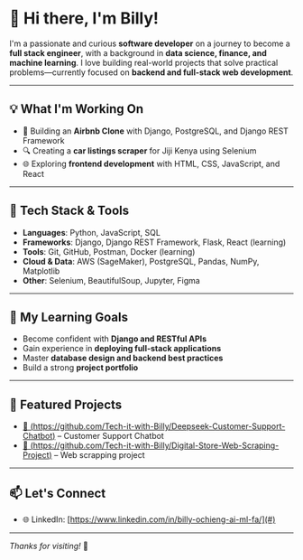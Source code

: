 # 👋 Hi there, I'm Billy!

I'm a passionate and curious **software developer** on a journey to become a **full stack engineer**, with a background in **data science, finance, and machine learning**. I love building real-world projects that solve practical problems—currently focused on **backend and full-stack web development**.

---

## 💡 What I'm Working On
- 🚧 Building an **Airbnb Clone** with Django, PostgreSQL, and Django REST Framework  
- 🔍 Creating a **car listings scraper** for Jiji Kenya using Selenium  
- 🌐 Exploring **frontend development** with HTML, CSS, JavaScript, and React

---

## 🔧 Tech Stack & Tools
- **Languages**: Python, JavaScript, SQL  
- **Frameworks**: Django, Django REST Framework, Flask, React (learning)  
- **Tools**: Git, GitHub, Postman, Docker (learning)  
- **Cloud & Data**: AWS (SageMaker), PostgreSQL, Pandas, NumPy, Matplotlib  
- **Other**: Selenium, BeautifulSoup, Jupyter, Figma

---

## 📘 My Learning Goals
- Become confident with **Django and RESTful APIs**
- Gain experience in **deploying full-stack applications**
- Master **database design and backend best practices**
- Build a strong **project portfolio**

---

## 📂 Featured Projects
- [🔗 (https://github.com/Tech-it-with-Billy/Deepseek-Customer-Support-Chatbot)](#) – Customer Support Chatbot  
- [🔗 (https://github.com/Tech-it-with-Billy/Digital-Store-Web-Scraping-Project)](#) – Web scrapping project 

---

## 📫 Let's Connect
- 🌐 LinkedIn: [https://www.linkedin.com/in/billy-ochieng-ai-ml-fa/](#)

---

_Thanks for visiting!_ 🚀
